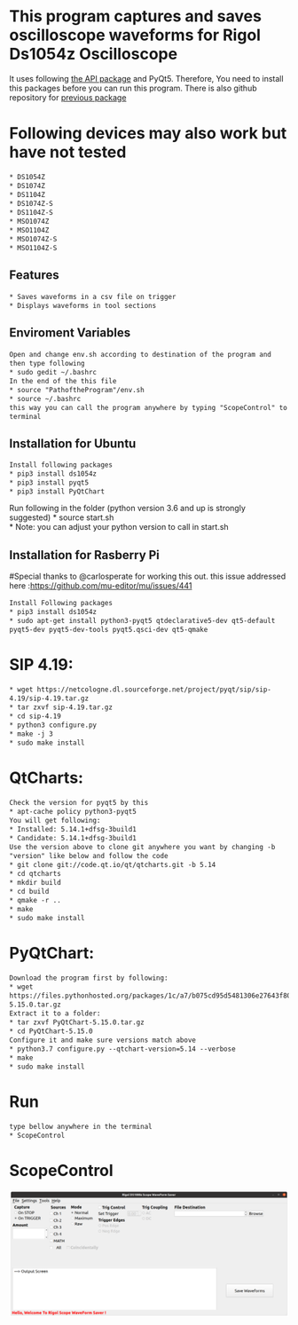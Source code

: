 # This program captures and saves oscilloscope waveforms for Rigol Ds1054z Oscilloscope

It uses following [the API package](https://ds1054z.readthedocs.org/en/stable/api/index.html) and PyQt5. Therefore, You need to install this packages before you can run this program.
There is also github repository for  [previous package](https://raw.githubusercontent.com/pklaus/ds1054z)

# Following devices may also work but have not tested

	* DS1054Z
	* DS1074Z
	* DS1104Z
	* DS1074Z-S
	* DS1104Z-S
	* MSO1074Z
	* MSO1104Z
	* MSO1074Z-S
	* MSO1104Z-S

## Features
	* Saves waveforms in a csv file on trigger 
	* Displays waveforms in tool sections 
## Enviroment Variables
	Open and change env.sh according to destination of the program and then type following
	* sudo gedit ~/.bashrc 
	In the end of the this file
	* source "PathoftheProgram"/env.sh
	* source ~/.bashrc
	this way you can call the program anywhere by typing "ScopeControl" to terminal

## Installation for Ubuntu
	Install following packages 
	* pip3 install ds1054z
	* pip3 install pyqt5 
	* pip3 install PyQtChart

Run following in the folder (python version 3.6 and up is strongly suggested)
	* source start.sh  
	* Note: you can adjust your python version to call in start.sh
	
## Installation for Rasberry Pi 
#Special thanks to @carlosperate for working this out. this issue addressed here :https://github.com/mu-editor/mu/issues/441

	Install Following packages 
	* pip3 install ds1054z
	* sudo apt-get install python3-pyqt5 qtdeclarative5-dev qt5-default pyqt5-dev pyqt5-dev-tools pyqt5.qsci-dev qt5-qmake
# SIP 4.19:
	* wget https://netcologne.dl.sourceforge.net/project/pyqt/sip/sip-4.19/sip-4.19.tar.gz
 	* tar zxvf sip-4.19.tar.gz
 	* cd sip-4.19
 	* python3 configure.py
 	* make -j 3
 	* sudo make install
 
# QtCharts:
	Check the version for pyqt5 by this 
	* apt-cache policy python3-pyqt5
	You will get following:
	* Installed: 5.14.1+dfsg-3build1
  	* Candidate: 5.14.1+dfsg-3build1
	Use the version above to clone git anywhere you want by changing -b "version" like below and follow the code	
	* git clone git://code.qt.io/qt/qtcharts.git -b 5.14
 	* cd qtcharts
	* mkdir build
	* cd build
 	* qmake -r ..
 	* make
 	* sudo make install
# PyQtChart:
	Download the program first by following:
	* wget https://files.pythonhosted.org/packages/1c/a7/b075cd95d5481306e27643f80372d72f540e65812ed432a8e44f836a21c4/PyQtChart-5.15.0.tar.gz
	Extract it to a folder:
	* tar zxvf PyQtChart-5.15.0.tar.gz
	* cd PyQtChart-5.15.0
	Configure it and make sure versions match above
	* python3.7 configure.py --qtchart-version=5.14 --verbose
	* make
	* sudo make install
# Run
	type bellow anywhere in the terminal 
	* ScopeControl 
# ScopeControl
<img src="https://github.com/ilkerparmaksiz/ScopeControl/blob/master/images/Scope.png" alt="Scope.png" width=964>
	
